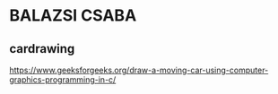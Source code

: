 # BALAZSI CSABA

## cardrawing


https://www.geeksforgeeks.org/draw-a-moving-car-using-computer-graphics-programming-in-c/
